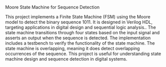 
Moore State Machine for Sequence Detection

This project implements a Finite State Machine (FSM) using the Moore model to detect the binary sequence 1011. It is designed in Verilog HDL, targeting applications in digital design and sequential logic analysis.. The state machine transitions through four states based on the input signal and asserts an output when the sequence is detected. The implementation includes a testbench to verify the functionality of the state machine. The state machine is overlapping, meaning it does  detect overlapping occurrences of the sequence. This project is useful for understanding state machine design and sequence detection in digital systems.


